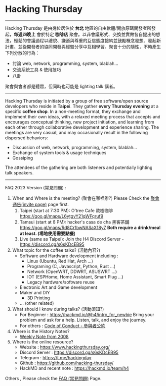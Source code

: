 # Hacking Thursday

---

Hacking Thursday 是由幾位居住於 **台北** 地區的自由軟體/開放原碼開發者所發起，**每週四晚上** 會於特定 **咖啡店** 聚會。以非會議形式、交換並實做各自提出的想法，輕鬆的會議過程以禮貌、謙遜與尊重的互信態度接納並鼓勵概念發想、發起新計畫、並從開發者的協同開發與經驗分享中互相學習。聚會十分的隨性，不時產生下列分散的行為：

 - 討論 web, network, programming, system, blablah…
 - 交流系統工具 & 使用技巧
 - 八卦

聚會與會者都是聽眾，但同時也可能是 lighting talk 講者。

---

Hacking Thursday is initiated by a group of free software/open source developers who reside in **Taipei**. They gather **every Thursday evening** at a specific **coffee shop**. In a non-meeting format, they exchange and implement their own ideas, with a relaxed meeting process that accepts and encourages conceptual thinking, new project initiation, and learning from each other through collaborative development and experience sharing. The meetings are very casual, and may occasionally result in the following dispersed behaviors:

 - Discussion of web, network, programming, system, blablah...
 - Exchange of system tools & usage techniques
 - Gossiping

The attendees of the gathering are both listeners and potentially lighting talk speakers.

---
FAQ 2023 Version (常見問題) : 
1. When and Where is the meeting? (聚會在哪裡辦?)
   Please Check the [聚會通告(invite page)](invite) page first.
   1. Taipei (start at 7:30 PM): O’tree Cafe 歐樹咖啡 https://goo.gl/maps/L6ytgvY21qWFqruf9
   2. Tamsui (start at 6 PM): hacker's casa de cha 黑客茶舖 https://goo.gl/maps/Rd8Cr1bwNASaX18y7
      **Both require a drink/meal at least. (場地使用需要點餐)** 
   3. Live (same as Taipei):  Join the H4 Discord Server - https://discord.gg/s6sKDcEB95 
2. What topic for the coffee talks? (活動內容?)
   - Software and Hardware development including :
      - Linux (Ubuntu, Red Hat, Arch ...)
      - Programing (C, Javascript, Python, Rust ...)
      - Network (OpenWRT, DDWRT, ASUSWRT ...)
      - IOT (ESPHome, Home Assistant, Smart Plug ...)
      - Legacy hardware/software reuse
    - Electronic Art and Game development
    - Maker and DIY
      - 3D Printing
    - ... (other related)
3. What should I know during talks? (活動須知?)
    - For Beginner : https://hackmd.io/@h4/intro_for_newbie
       Bring your problem and ask for a help.
       Listen, talk, and enjoy the journey.
    - For others : [Code of Conduct - 參與者公約](coc)
4. Where is the History Notes?
   - [Weekly Note from 2008](weeklynote/)
5. Where is the online resource?
   - Website : https://www.hackingthursday.org/
   - Discord Server : https://discord.gg/s6sKDcEB95 
   - Telegram : https://t.me/hackingday
   - Github : https://github.com/hacking-thursday/
   - HackMD and recent note : https://hackmd.io/team/h4

Others , Please check the [FAQ (常見問題)](faq) Page.